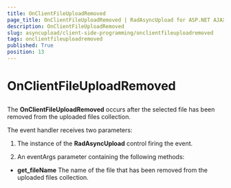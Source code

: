 ```yaml
---
title: OnClientFileUploadRemoved
page_title: OnClientFileUploadRemoved | RadAsyncUpload for ASP.NET AJAX Documentation
description: OnClientFileUploadRemoved
slug: asyncupload/client-side-programming/onclientfileuploadremoved
tags: onclientfileuploadremoved
published: True
position: 13
---
```


# OnClientFileUploadRemoved

## 

The **OnClientFileUploadRemoved** occurs after the selected file has been removed from the uploaded files collection.

The event handler receives two parameters:

1. The instance of the **RadAsyncUpload** control firing the event.

1. An eventArgs parameter containing the following methods:

* **get_fileName** The name of the file that has been removed from the uploaded files collection.


